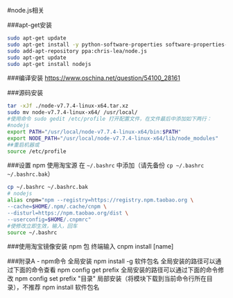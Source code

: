 #node.js相关


###apt-get安装
```sh
sudo apt-get update
sudo apt-get install -y python-software-properties software-properties-common
sudo add-apt-repository ppa:chris-lea/node.js
sudo apt-get update
sudo apt-get install nodejs
```

###编译安装
https://www.oschina.net/question/54100_28161

###源码安装
```sh
tar -xJf ./node-v7.7.4-linux-x64.tar.xz
sudo mv node-v7.7.4-linux-x64/ /usr/local/
#使用命令 sudo gedit /etc/profile 打开配置文件，在文件最后中添加如下两行：
#nodejs
export PATH="/usr/local/node-v7.7.4-linux-x64/bin:$PATH"
export NODE_PATH="/usr/local/node-v7.7.4-linux-x64/lib/node_modules"
##重启机器或
source /etc/profile
```

###设置 npm 使用淘宝源
在 `~/.bashrc` 中添加（请先备份 `cp ~/.bashrc ~/.bashrc.bak`）
```sh
cp ~/.bashrc ~/.bashrc.bak
# nodejs
alias cnpm="npm --registry=https://registry.npm.taobao.org \
--cache=$HOME/.npm/.cache/cnpm \
--disturl=https://npm.taobao.org/dist \
--userconfig=$HOME/.cnpmrc"
#使修改立即生效，输入，回车 
source ~/.bashrc

```


###使用淘宝镜像安装 npm 包
终端输入 
cnpm install [name]

###附录A - npm命令
全局安装
npm install -g 软件包名
全局安装的路径可以通过下面的命令查看
npm config get prefix
全局安装的路径可以通过下面的命令修改
npm config set prefix "目录"
局部安装（将模块下载到当前命令行所在目录），不推荐
npm install 软件包名
